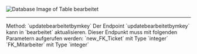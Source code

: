 ![Database Image of Table bearbeitet](../img/updatebearbeitetbymkey.png)

<hr>
Method: `updatebearbeitetbymkey`
Der Endpoint `updatebearbeitetbymkey` kann in `bearbeitet` aktualisieren.
Dieser Endpunkt muss mit folgenden Parametern aufgerufen werden:
`new_FK_Ticket` mit Type `integer`
`FK_Mitarbeiter` mit Type `integer`
